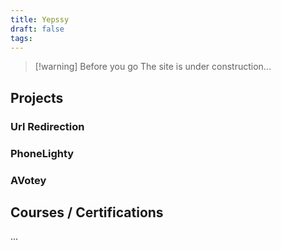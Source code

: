 ```yaml
---
title: Yepssy
draft: false
tags:
---
```

> [!warning] Before you go 
>  The site is under construction...

## Projects

### Url Redirection
### PhoneLighty
### AVotey

## Courses / Certifications
...